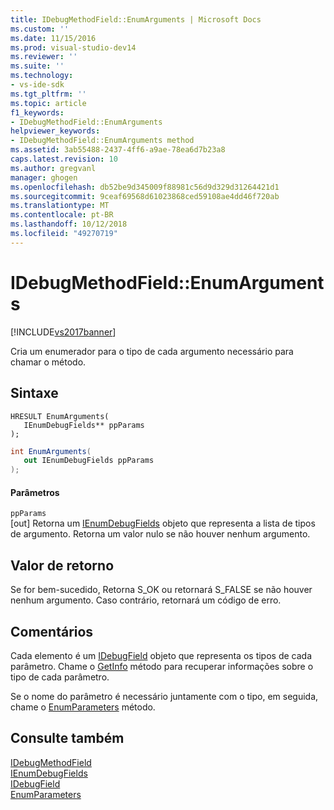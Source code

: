 ```yaml
---
title: IDebugMethodField::EnumArguments | Microsoft Docs
ms.custom: ''
ms.date: 11/15/2016
ms.prod: visual-studio-dev14
ms.reviewer: ''
ms.suite: ''
ms.technology:
- vs-ide-sdk
ms.tgt_pltfrm: ''
ms.topic: article
f1_keywords:
- IDebugMethodField::EnumArguments
helpviewer_keywords:
- IDebugMethodField::EnumArguments method
ms.assetid: 3ab55488-2437-4ff6-a9ae-78ea6d7b23a8
caps.latest.revision: 10
ms.author: gregvanl
manager: ghogen
ms.openlocfilehash: db52be9d345009f88981c56d9d329d31264421d1
ms.sourcegitcommit: 9ceaf69568d61023868ced59108ae4dd46f720ab
ms.translationtype: MT
ms.contentlocale: pt-BR
ms.lasthandoff: 10/12/2018
ms.locfileid: "49270719"
---
```

# <a name="idebugmethodfieldenumarguments"></a>IDebugMethodField::EnumArguments
[!INCLUDE[vs2017banner](../../../includes/vs2017banner.md)]

Cria um enumerador para o tipo de cada argumento necessário para chamar o método.  
  
## <a name="syntax"></a>Sintaxe  
  
```cpp#  
HRESULT EnumArguments(   
   IEnumDebugFields** ppParams  
);  
```  
  
```csharp  
int EnumArguments(  
   out IEnumDebugFields ppParams  
);  
```  
  
#### <a name="parameters"></a>Parâmetros  
 `ppParams`  
 [out] Retorna um [IEnumDebugFields](../../../extensibility/debugger/reference/ienumdebugfields.md) objeto que representa a lista de tipos de argumento. Retorna um valor nulo se não houver nenhum argumento.  
  
## <a name="return-value"></a>Valor de retorno  
 Se for bem-sucedido, Retorna S_OK ou retornará S_FALSE se não houver nenhum argumento. Caso contrário, retornará um código de erro.  
  
## <a name="remarks"></a>Comentários  
 Cada elemento é um [IDebugField](../../../extensibility/debugger/reference/idebugfield.md) objeto que representa os tipos de cada parâmetro. Chame o [GetInfo](../../../extensibility/debugger/reference/idebugfield-getinfo.md) método para recuperar informações sobre o tipo de cada parâmetro.  
  
 Se o nome do parâmetro é necessário juntamente com o tipo, em seguida, chame o [EnumParameters](../../../extensibility/debugger/reference/idebugmethodfield-enumparameters.md) método.  
  
## <a name="see-also"></a>Consulte também  
 [IDebugMethodField](../../../extensibility/debugger/reference/idebugmethodfield.md)   
 [IEnumDebugFields](../../../extensibility/debugger/reference/ienumdebugfields.md)   
 [IDebugField](../../../extensibility/debugger/reference/idebugfield.md)   
 [EnumParameters](../../../extensibility/debugger/reference/idebugmethodfield-enumparameters.md)


